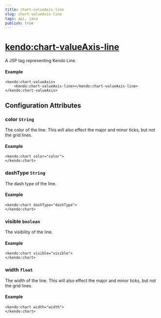 ```yaml
---
title: chart-valueAxis-line
slug: chart-valueAxis-line
tags: api, java
publish: true
---
```


# <kendo:chart-valueAxis-line>
A JSP tag representing Kendo Line.

#### Example
    <kendo:chart-valueAxis>
        <kendo:chart-valueAxis-line></kendo:chart-valueAxis-line>
    </kendo:chart-valueAxis>


## Configuration Attributes


### color `String`

The color of the line. This will also effect the major and minor ticks, but
not the grid lines.

#### Example
    <kendo:chart color="color">
    </kendo:chart>



### dashType `String`

The dash type of the line.

#### Example
    <kendo:chart dashType="dashType">
    </kendo:chart>



### visible `boolean`

The visibility of the line.

#### Example
    <kendo:chart visible="visible">
    </kendo:chart>



### width `float`

The width of the line. This will also effect the major and minor ticks, but
not the grid lines.

#### Example
    <kendo:chart width="width">
    </kendo:chart>



